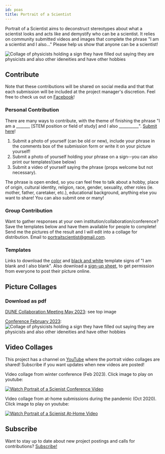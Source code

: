 ```yaml
---
id: poas
title: Portrait of a Scientist
---
```


Portrait of a Scientist aims to deconstruct stereotypes about what a scientist looks and acts like and demystify who can be a scientist. It relies on community submitted videos and images that complete the phrase "I am a scientist and I also..." Please help us show that anyone can be a scientist!

![Collage of physicists holding a sign they have filled out saying they are physicists and also other ideneities and have other hobbies](./assets/POAS_DUNE_4x3_FINAL.png)

## Contribute ##

Note that these contributions will be shared on social media and that that each submission will be included at the project manager's discretion. Feel free to check us out on [Facebook](https://www.facebook.com/PortraitOfAScientist)!

### Personal Contribution ###

There are many ways to contribute, with the theme of finishing the phrase "I am a _______ [STEM position or field of study] and I also __________". [Submit here](https://forms.gle/Ze1eJA6T8jBqQtkB9)!

1. Submit a photo of yourself (can be old or new), include your phrase in the comments box of the submission form or write it on your picture yourself!
2. Submit a photo of yourself holding your phrase on a sign--you can also print our templates!(see below)
3. Submit a video of yourself saying the phrase (props welcome but not necessary).

The phrase is open ended, so you can feel free to talk about a hobby, place of origin, cultural identity, religion, race, gender, sexuality, other roles (ie. mother, father, caretaker, etc.), educational background, anything else you want to share! You can also submit one or many!

### Group Contribution ###

Want to gather responses at your own institution/collaboration/conference? Save the templates below and have them available for people to complete! Send me the pictures of the result and I will edit into a collage for distribution. Email to portraitscientist@gmail.com.

### Templates ###
Links to download the [color](./assets/Portrait-of-a-Scientist_Template_Color.pdf) and [black and white](./assets/Portrait-of-a-Scientist_Template_BW.pdf) template signs of "I am blank and I also blank". Also download a [sign-up sheet](./assets/POAS_SignUp_Sheets.pdf), to get permission from everyone to post their picture online.

## Picture Collages ##

### Download as pdf ##

[DUNE Collaboration Meeting May 2023](.assets/POAS_DUNE_4x3_FINAL.pdf):
see top image

[Conference February 2023](.assets/PortraitOfAScientist_LakeLouise2023-compressed.pdf):
![Collage of physicists holding a sign they have filled out saying they are physicists and also other ideneities and have other hobbies](./assets/PortraitOfAScientist_LakeLouise2023-compressed.png)

## Video Collages ## 

This project has a channel on [YouTube](https://www.youtube.com/@portraitofascientist3539) where the portrait video collages are shared! Subscribe if you want updates when new videos are posted!

Video collage from winter conference (Feb 2023). Click image to play on youtube: <br />  

[![Watch Portrait of a Scienist Conference Video](https://img.youtube.com/vi/fxWe5EV_vhg/0.jpg)](https://www.youtube.com/watch?v=fxWe5EV_vhg&ab_channel=PortraitofAScientist)

Video collage from at-home submissions during the pandemic (Oct 2020). Click image to play on youtube: <br />  

[![Watch Portrait of a Scienist At-Home Video](https://img.youtube.com/vi/lL0VaAb8fE0/0.jpg)](https://www.youtube.com/watch?v=lL0VaAb8fE0&ab_channel=PortraitofAScientist)

## Subscribe ##

Want to stay up to date about new project postings and calls for contributions? [Subscribe!](http://eepurl.com/imNhbo)


